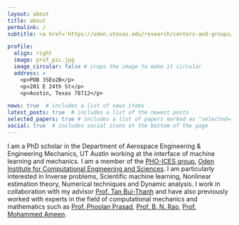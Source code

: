 ```yaml
---
layout: about
title: about
permalink: /
subtitle: <a href='https://oden.utexas.edu/research/centers-and-groups/probabilistic-high-order-inference-computation-estimation-and-simulation/'>University of Texas at Austin</a>. 

profile:
  align: right
  image: prof_pic.jpg
  image_circular: false # crops the image to make it circular
  address: >
    <p>POB 3SEo2B</p>
    <p>201 E 24th St</p>
    <p>Austin, Texas 78712</p>

news: true  # includes a list of news items
latest_posts: true  # includes a list of the newest posts
selected_papers: true # includes a list of papers marked as "selected={true}"
social: true  # includes social icons at the bottom of the page
---
```


I am a PhD scholar in the Department of Aerospace Engineering & Engineering Mechanics, UT Austin working at the interface of machine learning and mechanics.  I am a member of the [PHO-ICES group](https://phoices.netlify.app/), [Oden Institute for Computational Engineering and Sciences](https://www.oden.utexas.edu/). I am particularly interested in Inverse problems, Scientific machine learning, Nonlinear estimation theory, Numerical techniques and Dynamic analysis. I work in collaboration with my advisor [Prof. Tan Bui-Thanh](https://www.ae.utexas.edu/people/faculty/faculty-directory/bui-thanh) and have also previously worked with experts in the field of computational mechanics and mathematics such as [Prof. Phoolan Prasad](https://en.wikipedia.org/wiki/Phoolan_Prasad), [Prof. B. N. Rao](https://scholar.google.com/citations?user=gklEogwAAAAJ&hl=en&oi=ao), [Prof. Mohammed Ameen](http://www.nitc.ac.in/index.php/?url=users/view/77/7/3).
       




